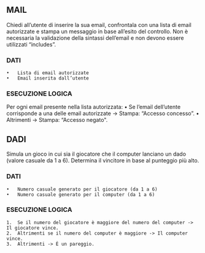 ## MAIL
Chiedi all’utente di inserire la sua email, confrontala con una lista di email autorizzate e stampa un messaggio in base all’esito del controllo. Non è necessaria la validazione della sintassi dell’email e non devono essere utilizzati “includes”.
### DATI
	•	Lista di email autorizzate
	•	Email inserita dall’utente
### ESECUZIONE LOGICA
Per ogni email presente nella lista autorizzata:
	•	Se l’email dell’utente corrisponde a una delle email autorizzate -> Stampa: “Accesso concesso”.
	•	Altrimenti -> Stampa: “Accesso negato".

## DADI
Simula un gioco in cui sia il giocatore che il computer lanciano un dado (valore casuale da 1 a 6). Determina il vincitore in base al punteggio più alto.
### DATI
	•	Numero casuale generato per il giocatore (da 1 a 6)
	•	Numero casuale generato per il computer (da 1 a 6)
### ESECUZIONE LOGICA 
	1.	Se il numero del giocatore è maggiore del numero del computer -> Il giocatore vince.
	2.	Altrimenti se il numero del computer è maggiore -> Il computer vince.
	3.	Altrimenti -> È un pareggio.